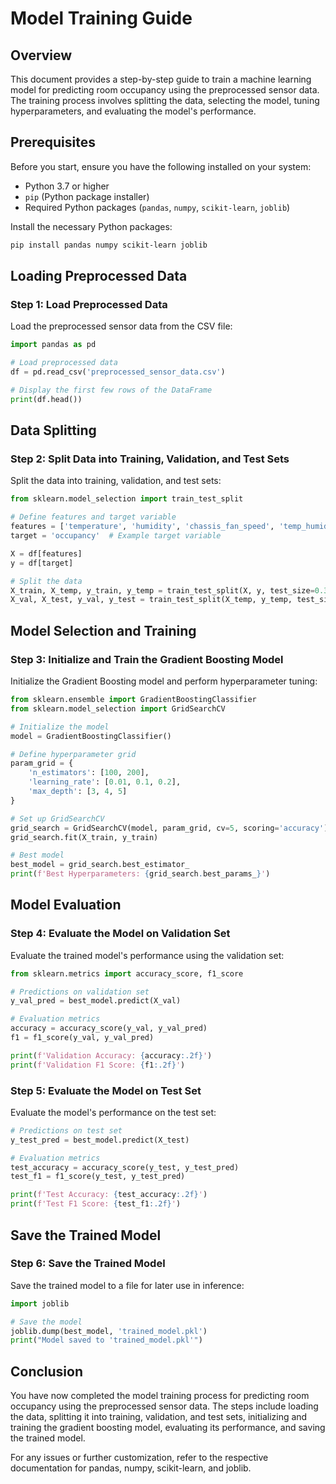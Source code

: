 # Model Training Guide

## Overview
This document provides a step-by-step guide to train a machine learning model for predicting room occupancy using the preprocessed sensor data. The training process involves splitting the data, selecting the model, tuning hyperparameters, and evaluating the model's performance.

## Prerequisites
Before you start, ensure you have the following installed on your system:
- Python 3.7 or higher
- `pip` (Python package installer)
- Required Python packages (`pandas`, `numpy`, `scikit-learn`, `joblib`)

Install the necessary Python packages:
```bash
pip install pandas numpy scikit-learn joblib
```

## Loading Preprocessed Data

### Step 1: Load Preprocessed Data
Load the preprocessed sensor data from the CSV file:

```python
import pandas as pd

# Load preprocessed data
df = pd.read_csv('preprocessed_sensor_data.csv')

# Display the first few rows of the DataFrame
print(df.head())
```

## Data Splitting

### Step 2: Split Data into Training, Validation, and Test Sets
Split the data into training, validation, and test sets:

```python
from sklearn.model_selection import train_test_split

# Define features and target variable
features = ['temperature', 'humidity', 'chassis_fan_speed', 'temp_humidity_index', 'hour', 'day_of_week', 'is_weekend']
target = 'occupancy'  # Example target variable

X = df[features]
y = df[target]

# Split the data
X_train, X_temp, y_train, y_temp = train_test_split(X, y, test_size=0.3, random_state=42)
X_val, X_test, y_val, y_test = train_test_split(X_temp, y_temp, test_size=0.5, random_state=42)
```

## Model Selection and Training

### Step 3: Initialize and Train the Gradient Boosting Model
Initialize the Gradient Boosting model and perform hyperparameter tuning:

```python
from sklearn.ensemble import GradientBoostingClassifier
from sklearn.model_selection import GridSearchCV

# Initialize the model
model = GradientBoostingClassifier()

# Define hyperparameter grid
param_grid = {
    'n_estimators': [100, 200],
    'learning_rate': [0.01, 0.1, 0.2],
    'max_depth': [3, 4, 5]
}

# Set up GridSearchCV
grid_search = GridSearchCV(model, param_grid, cv=5, scoring='accuracy')
grid_search.fit(X_train, y_train)

# Best model
best_model = grid_search.best_estimator_
print(f'Best Hyperparameters: {grid_search.best_params_}')
```

## Model Evaluation

### Step 4: Evaluate the Model on Validation Set
Evaluate the trained model's performance using the validation set:

```python
from sklearn.metrics import accuracy_score, f1_score

# Predictions on validation set
y_val_pred = best_model.predict(X_val)

# Evaluation metrics
accuracy = accuracy_score(y_val, y_val_pred)
f1 = f1_score(y_val, y_val_pred)

print(f'Validation Accuracy: {accuracy:.2f}')
print(f'Validation F1 Score: {f1:.2f}')
```

### Step 5: Evaluate the Model on Test Set
Evaluate the model's performance on the test set:

```python
# Predictions on test set
y_test_pred = best_model.predict(X_test)

# Evaluation metrics
test_accuracy = accuracy_score(y_test, y_test_pred)
test_f1 = f1_score(y_test, y_test_pred)

print(f'Test Accuracy: {test_accuracy:.2f}')
print(f'Test F1 Score: {test_f1:.2f}')
```

## Save the Trained Model

### Step 6: Save the Trained Model
Save the trained model to a file for later use in inference:

```python
import joblib

# Save the model
joblib.dump(best_model, 'trained_model.pkl')
print("Model saved to 'trained_model.pkl'")
```

## Conclusion

You have now completed the model training process for predicting room occupancy using the preprocessed sensor data. The steps include loading the data, splitting it into training, validation, and test sets, initializing and training the gradient boosting model, evaluating its performance, and saving the trained model.

For any issues or further customization, refer to the respective documentation for pandas, numpy, scikit-learn, and joblib.
